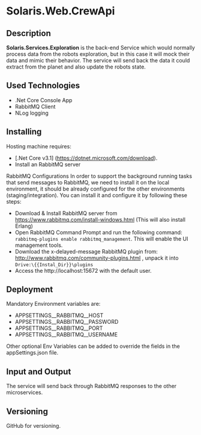﻿# Solaris.Web.CrewApi

## Description

**Solaris.Services.Exploration** is the back-end Service which would normally process data from the robots exploration,
but in this case it will mock their data and mimic their behavior. The service will send back the data it could extract from
the planet and also update the robots state.

## Used Technologies

- .Net Core Console App
- RabbitMQ Client
- NLog logging


## Installing
Hosting machine requires:
- [.Net Core v3.1] (https://dotnet.microsoft.com/download).
- Install an RabbitMQ server

      
RabbitMQ Configurations
In order to support the background running tasks that send messages to RabbitMQ, we need to install it on the local environment, it should be already configured for the other environments (staging/integration).
You can install it and configure it by following these steps:
   - Download & Install RabbitMQ server from  https://www.rabbitmq.com/install-windows.html (This will also install Erlang)
   - Open RabbitMQ Command Prompt and run the following command: ```rabbitmq-plugins enable rabbitmq_management```. This will enable the UI management tools.
   - Download the x-delayed-message RabbitMQ plugin from: http://www.rabbitmq.com/community-plugins.html , unpack it into ```Drive:\{{Instal_Dir}}\plugins```
   - Access the http://localhost:15672 with the default user.

      
## Deployment
Mandatory Environment variables are:
- APPSETTINGS__RABBITMQ__HOST 
- APPSETTINGS__RABBITMQ__PASSWORD
- APPSETTINGS__RABBITMQ__PORT
- APPSETTINGS__RABBITMQ__USERNAME

Other optional Env Variables can be added to override the fields in the appSettings.json file.

## Input and Output
The service will send back through RabbitMQ responses to the other microservices.

## Versioning

GitHub for versioning.